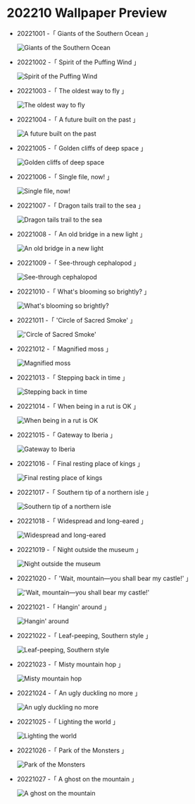# 202210 Wallpaper Preview 
- 20221001 -「 Giants of the Southern Ocean 」
  ![Giants of the Southern Ocean](https://bing.com/th?id=OHR.EubalaenaAustralis_EN-US7949014397_UHD.jpg&rf=LaDigue_UHD.jpg&pid=hp&w=3840&h=2160&rs=1&c=4) 
- 20221002 -「 Spirit of the Puffing Wind 」
  ![Spirit of the Puffing Wind](https://bing.com/th?id=OHR.BridalVeilFalls_EN-US8055892423_UHD.jpg&rf=LaDigue_UHD.jpg&pid=hp&w=3840&h=2160&rs=1&c=4) 
- 20221003 -「 The oldest way to fly 」
  ![The oldest way to fly](https://bing.com/th?id=OHR.LotsOBalloons_EN-US8236203600_UHD.jpg&rf=LaDigue_UHD.jpg&pid=hp&w=3840&h=2160&rs=1&c=4) 
- 20221004 -「 A future built on the past 」
  ![A future built on the past](https://bing.com/th?id=OHR.Porthuis_EN-US8462686696_UHD.jpg&rf=LaDigue_UHD.jpg&pid=hp&w=3840&h=2160&rs=1&c=4) 
- 20221005 -「 Golden cliffs of deep space 」
  ![Golden cliffs of deep space](https://bing.com/th?id=OHR.CosmicCliffs_EN-US8727581889_UHD.jpg&rf=LaDigue_UHD.jpg&pid=hp&w=3840&h=2160&rs=1&c=4) 
- 20221006 -「 Single file, now! 」
  ![Single file, now!](https://bing.com/th?id=OHR.FlamingoTeacher_EN-US8819896781_UHD.jpg&rf=LaDigue_UHD.jpg&pid=hp&w=3840&h=2160&rs=1&c=4) 
- 20221007 -「 Dragon tails trail to the sea 」
  ![Dragon tails trail to the sea](https://bing.com/th?id=OHR.BayofBiscay_EN-US8933430968_UHD.jpg&rf=LaDigue_UHD.jpg&pid=hp&w=3840&h=2160&rs=1&c=4) 
- 20221008 -「 An old bridge in a new light 」
  ![An old bridge in a new light](https://bing.com/th?id=OHR.OberbaumBridge_EN-US6324390642_UHD.jpg&rf=LaDigue_UHD.jpg&pid=hp&w=3840&h=2160&rs=1&c=4) 
- 20221009 -「 See-through cephalopod 」
  ![See-through cephalopod](https://bing.com/th?id=OHR.GlassOctopus_EN-US6394802515_UHD.jpg&rf=LaDigue_UHD.jpg&pid=hp&w=3840&h=2160&rs=1&c=4) 
- 20221010 -「 What's blooming so brightly? 」
  ![What's blooming so brightly?](https://bing.com/th?id=OHR.ChukchiSea_EN-US6494940864_UHD.jpg&rf=LaDigue_UHD.jpg&pid=hp&w=3840&h=2160&rs=1&c=4) 
- 20221011 -「 'Circle of Sacred Smoke' 」
  !['Circle of Sacred Smoke'](https://bing.com/th?id=OHR.SacredSmoke_EN-US7047459944_UHD.jpg&rf=LaDigue_UHD.jpg&pid=hp&w=3840&h=2160&rs=1&c=4) 
- 20221012 -「 Magnified moss 」
  ![Magnified moss](https://bing.com/th?id=OHR.TortulaMoss_EN-US7128071079_UHD.jpg&rf=LaDigue_UHD.jpg&pid=hp&w=3840&h=2160&rs=1&c=4) 
- 20221013 -「 Stepping back in time 」
  ![Stepping back in time](https://bing.com/th?id=OHR.AmmoniteGraveyard_EN-US7510840532_UHD.jpg&rf=LaDigue_UHD.jpg&pid=hp&w=3840&h=2160&rs=1&c=4) 
- 20221014 -「 When being in a rut is OK 」
  ![When being in a rut is OK](https://bing.com/th?id=OHR.AlaskaMoose_EN-US7632880778_UHD.jpg&rf=LaDigue_UHD.jpg&pid=hp&w=3840&h=2160&rs=1&c=4) 
- 20221015 -「 Gateway to Iberia 」
  ![Gateway to Iberia](https://bing.com/th?id=OHR.RioArazas_EN-US7767502808_UHD.jpg&rf=LaDigue_UHD.jpg&pid=hp&w=3840&h=2160&rs=1&c=4) 
- 20221016 -「 Final resting place of kings 」
  ![Final resting place of kings](https://bing.com/th?id=OHR.NaqsheRustam_EN-US7919143366_UHD.jpg&rf=LaDigue_UHD.jpg&pid=hp&w=3840&h=2160&rs=1&c=4) 
- 20221017 -「 Southern tip of a northern isle 」
  ![Southern tip of a northern isle](https://bing.com/th?id=OHR.PrinceChristianSound_EN-US8033823843_UHD.jpg&rf=LaDigue_UHD.jpg&pid=hp&w=3840&h=2160&rs=1&c=4) 
- 20221018 -「 Widespread and long-eared 」
  ![Widespread and long-eared](https://bing.com/th?id=OHR.SwedenOwl_EN-US8107135630_UHD.jpg&rf=LaDigue_UHD.jpg&pid=hp&w=3840&h=2160&rs=1&c=4) 
- 20221019 -「 Night outside the museum 」
  ![Night outside the museum](https://bing.com/th?id=OHR.GB25Anni_EN-US8198972228_UHD.jpg&rf=LaDigue_UHD.jpg&pid=hp&w=3840&h=2160&rs=1&c=4) 
- 20221020 -「 'Wait, mountain—you shall bear my castle!' 」
  !['Wait, mountain—you shall bear my castle!'](https://bing.com/th?id=OHR.WartburgCastle_EN-US8283353282_UHD.jpg&rf=LaDigue_UHD.jpg&pid=hp&w=3840&h=2160&rs=1&c=4) 
- 20221021 -「 Hangin' around 」
  ![Hangin' around](https://bing.com/th?id=OHR.SlothDay_EN-US8418438094_UHD.jpg&rf=LaDigue_UHD.jpg&pid=hp&w=3840&h=2160&rs=1&c=4) 
- 20221022 -「 Leaf-peeping, Southern style 」
  ![Leaf-peeping, Southern style](https://bing.com/th?id=OHR.GeorgiaCypress_EN-US2966839861_UHD.jpg&rf=LaDigue_UHD.jpg&pid=hp&w=3840&h=2160&rs=1&c=4) 
- 20221023 -「 Misty mountain hop 」
  ![Misty mountain hop](https://bing.com/th?id=OHR.KarstMountains_EN-US4446699673_UHD.jpg&rf=LaDigue_UHD.jpg&pid=hp&w=3840&h=2160&rs=1&c=4) 
- 20221024 -「 An ugly duckling no more 」
  ![An ugly duckling no more](https://bing.com/th?id=OHR.Knobbelzwaan_EN-US4809716001_UHD.jpg&rf=LaDigue_UHD.jpg&pid=hp&w=3840&h=2160&rs=1&c=4) 
- 20221025 -「 Lighting the world 」
  ![Lighting the world](https://bing.com/th?id=OHR.GuwahatiDiwali_EN-US3454357880_UHD.jpg&rf=LaDigue_UHD.jpg&pid=hp&w=3840&h=2160&rs=1&c=4) 
- 20221026 -「 Park of the Monsters 」
  ![Park of the Monsters](https://bing.com/th?id=OHR.OrcusMouth_EN-US5010597701_UHD.jpg&rf=LaDigue_UHD.jpg&pid=hp&w=3840&h=2160&rs=1&c=4) 
- 20221027 -「 A ghost on the mountain 」
  ![A ghost on the mountain](https://bing.com/th?id=OHR.BrockenSpecter_EN-US5247366251_UHD.jpg&rf=LaDigue_UHD.jpg&pid=hp&w=3840&h=2160&rs=1&c=4) 
